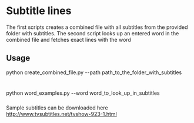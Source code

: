 # Subtitle lines
The first scripts creates a combined file with all subtitles from the provided folder with subtitles. 
The second script looks up an entered word in the combined file and fetches exact lines with the word  

## Usage
python create_combined_file.py --path path_to_the_folder_with_subtitles
#
python word_examples.py --word word_to_look_up_in_subtitles

###
Sample subtitles can be downloaded here http://www.tvsubtitles.net/tvshow-923-1.html